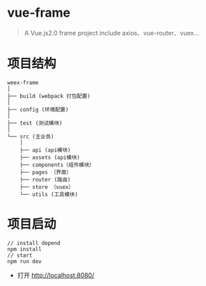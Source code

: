 # vue-frame

> A Vue.js2.0 frame project include axios、vue-router、vuex...

# 项目结构

```
weex-frame
│
├── build (webpack 打包配置)
│       
├── config (环境配置)
│
├── test (测试模块)
│
└── src (主业务)
    │
    ├── api (api模块)
    ├── assets (api模块)
    ├── components（组件模块） 
    ├── pages （界面）
    ├── router (路由)
    ├── store （vuex）
    └── utils (工具模块)   

```

# 项目启动

```
// install depend
npm install
// start
npm run dev
```

* 打开 [http://localhost:8080/](http://localhost:8080/)
